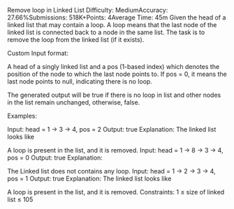 Remove loop in Linked List
Difficulty: MediumAccuracy: 27.66%Submissions: 518K+Points: 4Average Time: 45m
Given the head of a linked list that may contain a loop.  A loop means that the last node of the linked list is connected back to a node in the same list. The task is to remove the loop from the linked list (if it exists).

Custom Input format:

A head of a singly linked list and a pos (1-based index) which denotes the position of the node to which the last node points to. If pos = 0, it means the last node points to null, indicating there is no loop.

The generated output will be true if there is no loop in list and other nodes in the list remain unchanged, otherwise, false.

Examples:

Input: head = 1 -> 3 -> 4, pos = 2
Output: true
Explanation: The linked list looks like

A loop is present in the list, and it is removed.
Input: head = 1 -> 8 -> 3 -> 4, pos = 0
Output: true
Explanation: 

The Linked list does not contains any loop. 
Input: head = 1 -> 2 -> 3 -> 4, pos = 1
Output: true
Explanation: The linked list looks like 

A loop is present in the list, and it is removed.
Constraints:
1 ≤ size of linked list ≤ 105

